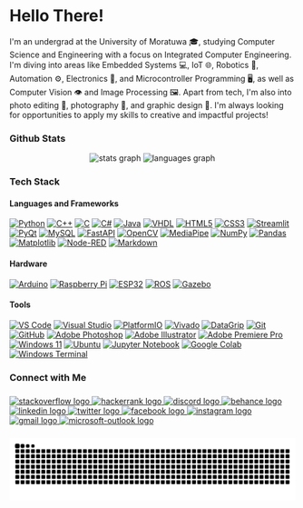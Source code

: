 <h1 align="left">Hello There!</h1>
I'm an undergrad at the University of Moratuwa 🎓, studying Computer Science and Engineering with a focus on Integrated Computer Engineering. I'm diving into areas like Embedded Systems 💻, IoT 🌐, Robotics 🤖, Automation ⚙️, Electronics 🔧, and Microcontroller Programming 🖥️, as well as Computer Vision 👁️ and Image Processing 🖼️. Apart from tech, I'm also into photo editing 📸, photography 🌄, and graphic design 🎨. I'm always looking for opportunities to apply my skills to creative and impactful projects!
<h3 align="left">Github Stats</h3>
<div align="center">
  <img src="https://github-readme-stats.vercel.app/api?username=akinduid&rank_icon=github&show=prs_merged_percentage&hide=contribs,issues&show_icons=true&custom_title=Open%20Source%20Contributions&bg_color=1a101c25&icon_color=9595ea&text_color=ffffff&title_color=9595ea&border_radius=10&border_color=6b4176#gh-dark-mode-only" height="150" alt="stats graph"  />
  <img src="https://github-readme-stats.vercel.app/api/top-langs/?username=akinduid&hide=Powershell,Makefile,Javascript,Perl,Pascal,Shell,Cmake,Tcl,Jupyter%20Notebook&layout=compact&langs_count=5&custom_title=Most%20Used%20Languages&card_width=470px&bg_color=1a101c25&text_color=ffffff&title_color=9595ea&border_radius=10&border_color=6b4176#gh-dark-mode-only" height="150" alt="languages graph"  />
</div>

###

<h3 align="left">Tech Stack</h3>

#### Languages and Frameworks

[![Python](https://img.shields.io/badge/Python-3776AB?style=flat-square&logo=python&logoColor=white)](https://www.python.org/)
[![C++](https://img.shields.io/badge/C++-00599C?style=flat-square&logo=cplusplus&logoColor=white)](https://isocpp.org/)
[![C](https://img.shields.io/badge/C-A8B9CC?style=flat-square&logo=c&logoColor=white)](https://www.iso.org/standard/74528.html)
[![C#](https://img.shields.io/badge/C%23-239120?style=flat-square&logo=csharp&logoColor=white)](https://learn.microsoft.com/en-us/dotnet/csharp/)
[![Java](https://img.shields.io/badge/Java-007396?style=flat-square&logo=java&logoColor=white)](https://www.java.com/)
[![VHDL](https://img.shields.io/badge/VHDL-764ABC?style=flat-square&logoColor=white)](https://opensource.ieee.org/vasg)
[![HTML5](https://img.shields.io/badge/HTML5-E34F26?style=flat-square&logo=html5&logoColor=white)](https://www.w3.org/standards/history/html52/)
[![CSS3](https://img.shields.io/badge/CSS3-1572B6?style=flat-square&logo=css3&logoColor=white)](https://www.w3.org/TR/CSS/#css)
[![Streamlit](https://img.shields.io/badge/Streamlit-FF4B4B?style=flat-square&logo=streamlit&logoColor=white)](https://streamlit.io/)
[![PyQt](https://img.shields.io/badge/PyQt-41CD52?style=flat-square&logo=qt&logoColor=white)](https://wiki.python.org/moin/PyQt)
[![MySQL](https://img.shields.io/badge/MySQL-4479A1?style=flat-square&logo=mysql&logoColor=white)](https://www.mysql.com/)
[![FastAPI](https://img.shields.io/badge/FastAPI-009688?style=flat-square&logo=fastapi&logoColor=white)](https://fastapi.tiangolo.com/)
[![OpenCV](https://img.shields.io/badge/OpenCV-5C3EE8?style=flat-square&logo=opencv&logoColor=white)](https://opencv.org/)
[![MediaPipe](https://img.shields.io/badge/MediaPipe-FFCC33?style=flat-square&logoColor=black)](https://ai.google.dev/edge/mediapipe/framework)
[![NumPy](https://img.shields.io/badge/NumPy-013243?style=flat-square&logo=numpy&logoColor=white)](https://numpy.org/)
[![Pandas](https://img.shields.io/badge/Pandas-150458?style=flat-square&logo=pandas&logoColor=white)](https://pandas.pydata.org/)
[![Matplotlib](https://img.shields.io/badge/Matplotlib-00427E?style=flat-square&logo=matplotlib&logoColor=white)](https://matplotlib.org/)
[![Node-RED](https://img.shields.io/badge/Node--RED-8F2F23?style=flat-square&logo=node-red&logoColor=white)](https://nodered.org/)
[![Markdown](https://img.shields.io/badge/Markdown-000000?style=flat-square&logo=markdown&logoColor=white)](https://www.markdownguide.org/)

#### Hardware
[![Arduino](https://img.shields.io/badge/Arduino-00979D?style=flat-square&logo=arduino&logoColor=white)](https://www.arduino.cc/)
[![Raspberry Pi](https://img.shields.io/badge/Raspberry%20Pi-A22846?style=flat-square&logo=raspberrypi&logoColor=white)](https://www.raspberrypi.org/)
[![ESP32](https://img.shields.io/badge/ESP32-003E62?style=flat-square&logoColor=white)](https://www.espressif.com/en/products/socs/esp32)
[![ROS](https://img.shields.io/badge/ROS-22314E?style=flat-square&logo=ros&logoColor=white)](https://www.ros.org/)
[![Gazebo](https://img.shields.io/badge/Gazebo-009BDE?style=flat-square&logo=gazebo&logoColor=white)](https://gazebosim.org/home)

#### Tools
[![VS Code](https://img.shields.io/badge/VSCode-007ACC?style=flat-square&logo=visual-studio-code&logoColor=white)](https://code.visualstudio.com/)
[![Visual Studio](https://img.shields.io/badge/Visual%20Studio-5C2D91?style=flat-square&logo=visualstudio&logoColor=white)](https://visualstudio.microsoft.com/)
[![PlatformIO](https://img.shields.io/badge/PlatformIO-FF7F00?style=flat-square&logoColor=white)](https://platformio.org/)
[![Vivado](https://img.shields.io/badge/Vivado-2D2D72?style=flat-square&logoColor=white)](https://www.amd.com/en/products/software/adaptive-socs-and-fpgas/vivado.html)
[![DataGrip](https://img.shields.io/badge/DataGrip-000000?style=flat-square&logo=datagrip&logoColor=white)](https://www.jetbrains.com/datagrip/)
[![Git](https://img.shields.io/badge/Git-F05032?style=flat-square&logo=git&logoColor=white)](https://git-scm.com/)
[![GitHub](https://img.shields.io/badge/GitHub-181717?style=flat-square&logo=github&logoColor=white)](https://github.com/)
[![Adobe Photoshop](https://img.shields.io/badge/Adobe%20Photoshop-31A8FF?style=flat-square&logo=adobephotoshop&logoColor=white)](https://www.adobe.com/products/photoshop.html)
[![Adobe Illustrator](https://img.shields.io/badge/Adobe%20Illustrator-FF9A00?style=flat-square&logo=adobeillustrator&logoColor=white)](https://www.adobe.com/products/illustrator.html)
[![Adobe Premiere Pro](https://img.shields.io/badge/Adobe%20Premiere%20Pro-9999FF?style=flat-square&logo=adobepremierepro&logoColor=white)](https://www.adobe.com/products/premiere.html)
[![Windows 11](https://img.shields.io/badge/Windows%2011-0078D6?style=flat-square&logo=windows11&logoColor=white)](https://www.microsoft.com/en-us/windows/windows-11?r=1)
[![Ubuntu](https://img.shields.io/badge/Ubuntu-E95420?style=flat-square&logo=ubuntu&logoColor=white)](https://ubuntu.com/)
[![Jupyter Notebook](https://img.shields.io/badge/Jupyter%20Notebook-F37626?style=flat-square&logo=jupyter&logoColor=white)](https://jupyter.org/)
[![Google Colab](https://img.shields.io/badge/Google%20Colab-F9AB00?style=flat-square&logo=googlecolab&logoColor=white)](https://colab.research.google.com/)
[![Windows Terminal](https://img.shields.io/badge/Windows%20Terminal-4D4D4D?style=flat-square&logo=windows-terminal&logoColor=white)](https://aka.ms/terminal)


###

<h3 align="left">Connect with Me</h3>

###

<div align="left">
  <a href="https://stackoverflow.com">
    <img src="https://raw.githubusercontent.com/maurodesouza/profile-readme-generator/master/src/assets/icons/social/stackoverflow/default.svg" width="42" height="30" alt="stackoverflow logo" />
</a>

<a href="https://www.hackerrank.com/profile/AkinduID">
    <img src="https://raw.githubusercontent.com/maurodesouza/profile-readme-generator/master/src/assets/icons/social/hackerrank/default.svg" width="42" height="30" alt="hackerrank logo" />
</a>

<a href="https://discord.com">
    <img src="https://raw.githubusercontent.com/maurodesouza/profile-readme-generator/master/src/assets/icons/social/discord/default.svg" width="42" height="30" alt="discord logo" />
</a>

<a href="https://www.behance.net/akinduid">
    <img src="https://raw.githubusercontent.com/maurodesouza/profile-readme-generator/master/src/assets/icons/social/behance/default.svg" width="42" height="30" alt="behance logo" />
</a>

<a href="https://linkedin.com/in/akinduid">
    <img src="https://raw.githubusercontent.com/maurodesouza/profile-readme-generator/master/src/assets/icons/social/linkedin/default.svg" width="42" height="30" alt="linkedin logo" />
</a>

<a href="https://twitter.com/akindu_id">
    <img src="https://raw.githubusercontent.com/maurodesouza/profile-readme-generator/master/src/assets/icons/social/twitter/default.svg" width="42" height="30" alt="twitter logo" />
</a>

<a href="https://facebook.com/akindu.id/">
    <img src="https://raw.githubusercontent.com/maurodesouza/profile-readme-generator/master/src/assets/icons/social/facebook/default.svg" width="42" height="30" alt="facebook logo" />
</a>

<a href="https://instagram.com/akindu.id/">
    <img src="https://raw.githubusercontent.com/maurodesouza/profile-readme-generator/master/src/assets/icons/social/instagram/default.svg" width="42" height="30" alt="instagram logo" />
</a>

<a href="mailto:akinduid@gmail.com">
    <img src="https://raw.githubusercontent.com/maurodesouza/profile-readme-generator/master/src/assets/icons/social/gmail/default.svg" width="42" height="30" alt="gmail logo" />
</a>

<a href="mailto:akinduid100@outlook.com">
    <img src="https://raw.githubusercontent.com/maurodesouza/profile-readme-generator/master/src/assets/icons/social/microsoft-outlook/default.svg" width="42" height="30" alt="microsoft-outlook logo" />
</a>

  
</div>

###

<img src="https://raw.githubusercontent.com/akinduid/akinduid/output/snake.svg" alt="Snake animation" />

###
